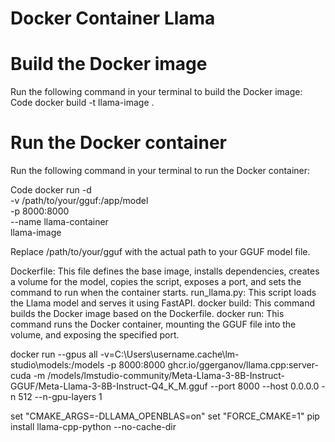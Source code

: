 # Docker Container Llama


# Build the Docker image
Run the following command in your terminal to build the Docker image:
Code
docker build -t llama-image .

# Run the Docker container
Run the following command in your terminal to run the Docker container:

Code
docker run -d \
  -v /path/to/your/gguf:/app/model \
  -p 8000:8000 \
  --name llama-container \
  llama-image

Replace /path/to/your/gguf with the actual path to your GGUF model file.


Dockerfile: This file defines the base image, installs dependencies, creates a volume for the model, copies the script, exposes a port, and sets the command to run when the container starts.
run_llama.py: This script loads the Llama model and serves it using FastAPI.
docker build: This command builds the Docker image based on the Dockerfile.
docker run: This command runs the Docker container, mounting the GGUF file into the volume, and exposing the specified port.



docker run --gpus all -v=C:\Users\username\.cache\lm-studio\models\:/models -p 8000:8000 ghcr.io/ggerganov/llama.cpp:server-cuda -m /models/lmstudio-community/Meta-Llama-3-8B-Instruct-GGUF/Meta-Llama-3-8B-Instruct-Q4_K_M.gguf --port 8000 --host 0.0.0.0 -n 512 --n-gpu-layers 1


set "CMAKE_ARGS=-DLLAMA_OPENBLAS=on"
set "FORCE_CMAKE=1"
pip install llama-cpp-python --no-cache-dir